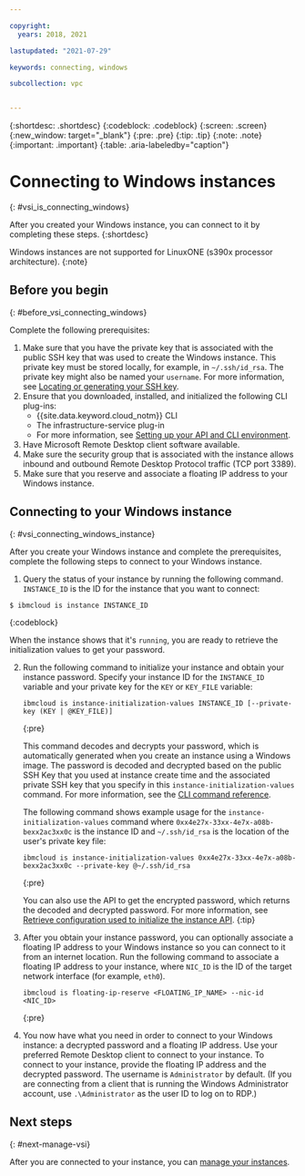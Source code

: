 ```yaml
---

copyright:
  years: 2018, 2021

lastupdated: "2021-07-29"

keywords: connecting, windows

subcollection: vpc


---
```


{:shortdesc: .shortdesc}
{:codeblock: .codeblock}
{:screen: .screen}
{:new_window: target="_blank"}
{:pre: .pre}
{:tip: .tip}
{:note: .note}
{:important: .important}
{:table: .aria-labeledby="caption"}

# Connecting to Windows instances
{: #vsi_is_connecting_windows}

After you created your Windows instance, you can connect to it by completing these steps.
{:shortdesc}

Windows instances are not supported for LinuxONE (s390x processor architecture).
{:note}

## Before you begin
{: #before_vsi_connecting_windows}

Complete the following prerequisites:

1. Make sure that you have the private key that is associated with the public SSH key that was used to create the Windows instance. This private key must be stored locally, for example, in `~/.ssh/id_rsa`. The private key might also be named your `username`. For more information, see [Locating or generating your SSH key](/docs/vpc?topic=vpc-ssh-keys#locating-ssh-keys).
1. Ensure that you downloaded, installed, and initialized the following CLI plug-ins:
    * {{site.data.keyword.cloud_notm}} CLI
    * The infrastructure-service plug-in
    * For more information, see [Setting up your API and CLI environment](/docs/vpc?topic=vpc-set-up-environment#cli-prerequisites-setup).
1. Have Microsoft Remote Desktop client software available.
1. Make sure the security group that is associated with the instance allows inbound and outbound Remote Desktop Protocol traffic (TCP port 3389).
1. Make sure that you reserve and associate a floating IP address to your Windows instance.

## Connecting to your Windows instance
{: #vsi_connecting_windows_instance}

After you create your Windows instance and complete the prerequisites, complete the following steps to connect to your Windows instance.

1. Query the status of your instance by running the following command. `INSTANCE_ID` is the ID for the instance that you want to connect:

  ```
  $ ibmcloud is instance INSTANCE_ID
  ```
  {:codeblock}

  When the instance shows that it's `running`, you are ready to retrieve the initialization values to get your password.

2. Run the following command to initialize your instance and obtain your instance password. Specify your instance ID for the `INSTANCE_ID` variable and your private key for the `KEY` or `KEY_FILE` variable:

    ```
    ibmcloud is instance-initialization-values INSTANCE_ID [--private-key (KEY | @KEY_FILE)]
    ```
    {:pre}

    This command decodes and decrypts your password, which is automatically generated when you create an instance using a Windows image. The password is decoded and decrypted based on the public SSH Key that you used at instance create time and the associated private SSH key that you specify in this `instance-initialization-values` command. For more information, see the [CLI command reference](/docs/vpc?topic=vpc-infrastructure-cli-plugin-vpc-reference#instance-initialization-values).

    The following command shows example usage for the `instance-initialization-values` command where `0xx4e27x-33xx-4e7x-a08b-bexx2ac3xx0c` is the instance ID and `~/.ssh/id_rsa` is the location of the user's private key file:

    ```
    ibmcloud is instance-initialization-values 0xx4e27x-33xx-4e7x-a08b-bexx2ac3xx0c --private-key @~/.ssh/id_rsa
    ```
    {:pre}

    You can also use the API to get the encrypted password, which returns the decoded and decrypted password. For more information, see [Retrieve configuration used to initialize the instance API](https://{DomainName}/apidocs/vpc#retrieve-configuration-used-to-initialize-the-inst).
    {:tip}

3. After you obtain your instance password, you can optionally associate a floating IP address to your Windows instance so you can connect to it from an internet location. Run the following command to associate a floating IP address to your instance, where `NIC_ID` is the ID of the target network interface (for example, `eth0`).   

   ```
   ibmcloud is floating-ip-reserve <FLOATING_IP_NAME> --nic-id <NIC_ID>
   ```
   {:pre}

4. You now have what you need in order to connect to your Windows instance: a decrypted password and a floating IP address. Use your preferred Remote Desktop client to connect to your instance. To connect to your instance, provide the floating IP address and the decrypted password. The username is `Administrator` by default. (If you are connecting from a client that is running the Windows Administrator account, use `.\Administrator` as the user ID to log on to RDP.)

## Next steps
{: #next-manage-vsi}

After you are connected to your instance, you can [manage your instances](/docs/vpc?topic=vpc-managing-virtual-server-instances).


<!-- OLD METHOD 8/24/20 1. Retrieve the encrypted password of the instance:
    1. In the navigation pane of the {{site.data.keyword.cloud_notm}} console, click **Compute > Virtual server instances** and click your instance to view its details.
    1. Scroll down to the **Encrypted password** field. Copy the value and paste it into a text file, for example, encrypted_pwd.txt.

  You can also use the API to get the encrypted password, or the CLI, which returns the decoded and decrypted password. For more information, see [Retrieve configuration used to initialize the instance API](https://{DomainName}/apidocs/vpc#retrieve-configuration-used-to-initialize-the-inst) and [instance-initialization-values](/docs/vpc?topic=vpc-infrastructure-cli-plugin-vpc-reference#instance-initialization-values).
  {:tip}

1. Decode the encrypted password and store it in a new file (for example, decoded_pwd.txt) by running the following command: `cat encrypted_pwd.txt | base64 -d > decoded_pwd.txt`
1. Decrypt the decoded password by using the following openssl command: `/<location_of_openssl_executable> pkeyutl -in decoded_pwd.txt -decrypt -inkey ~/.ssh/id_rsa`
1. Use the returned value as the Administrator password in Remote Desktop. Enter the public IP address of the Windows instance into the Remote Desktop client. -->
